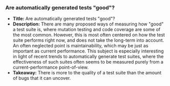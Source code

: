 ### Are automatically generated tests "good"?
* **Title:** Are automatically generated tests "good"?
* **Description:** There are many proposed ways of measuring how "good" a test
  suite is, where mutation testing and code coverage are some of the most
  common. However, this is most often centered on how the test suite performs
  right now, and does not take the long-term into account. An often neglected
  point is maintainability, which may be just as important as current
  performance. This subject is especially interesting in light of recent trends
  to automatically generate test suites, where the effectiveness of such suites
  often seems to be measured purely from a current-performance point-of-view.
* **Takeaway:** There is more to the quality of a test suite than the amount of
  bugs that it can uncover.
